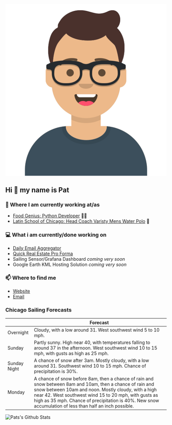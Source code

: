 [![Social banner for p-j-falconer](https://raw.githubusercontent.com/P-J-FALCONER/P-J-FALCONER/master/assets/avataaars.svg)](https://patfalconer.com/)
## Hi :wave: my name is Pat

### 💼 Where I am currently working at/as
- [Food Genius: Python Developer](https://getfoodgenius.com/) 🍔🐍
- [Latin School of Chicago: Head Coach Varisty Mens Water Polo](https://www.latinschool.org/) 🤽


### 💻 What i am currently/done working on
 - [Daily Email Aggregator](https://github.com/P-J-FALCONER/dott_daily_mail)
 - [Quick Real Estate Pro Forma](https://github.com/P-J-FALCONER/henry)
 - Sailing Sensor/Grafana Dashboard *coming very soon*
 - Google Earth KML Hosting Solution *coming very soon*

### 📫 Where to find me
 - [Website](https://patfalconer.com/)
 - [Email](mailto:patrick.j.falconer@gmail.com)


### Chicago Sailing Forecasts
|   | Forecast  |
|---|---|
| Overnight | Cloudy, with a low around 31. West southwest wind 5 to 10 mph. |
| Sunday | Partly sunny. High near 40, with temperatures falling to around 37 in the afternoon. West southwest wind 10 to 15 mph, with gusts as high as 25 mph. |
| Sunday Night | A chance of snow after 3am. Mostly cloudy, with a low around 31. Southwest wind 10 to 15 mph. Chance of precipitation is 30%. |
| Monday | A chance of snow before 8am, then a chance of rain and snow between 8am and 10am, then a chance of rain and snow between 10am and noon. Mostly cloudy, with a high near 42. West southwest wind 15 to 20 mph, with gusts as high as 35 mph. Chance of precipitation is 40%. New snow accumulation of less than half an inch possible. |

![Pats's Github Stats](https://github-readme-stats.vercel.app/api?username=p-j-falconer&show_icons=true&theme=radical)
